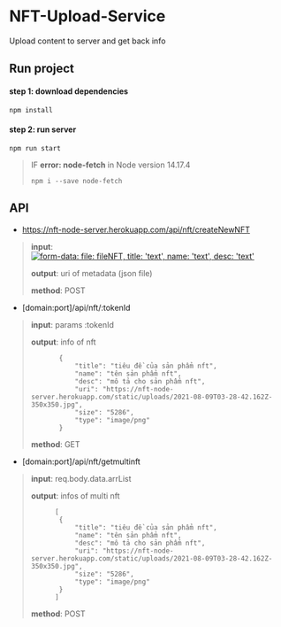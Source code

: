# NFT-Upload-Service

Upload content to server and get back info

## Run project
#### step 1: download dependencies
```
npm install
```
#### step 2: run server
```
npm run start
```

> IF **error: node-fetch** in Node version 14.17.4
> ```
> npm i --save node-fetch
> ```


## API
- https://nft-node-server.herokuapp.com/api/nft/createNewNFT

> **input**:    
[![form-data: 
    file: fileNFT,
    title: 'text',
    name: 'text',
    desc: 'text'
](https://nft-node-server.herokuapp.com/static/uploads/2021-08-12T03-17-34.925Z-createNewNFT.png)]()
> 
> **output**:   uri of metadata (json file)
>          
> **method**:   POST
   

- [domain:port]/api/nft/:tokenId

> **input**:    params :tokenId
> 
> **output**:   info of nft
> 
>            {
>                "title": "tiêu đề của sản phẩm nft",
>                "name": "tên sản phẩm nft",
>                "desc": "mô tả cho sản phẩm nft",
>                "uri": "https://nft-node-server.herokuapp.com/static/uploads/2021-08-09T03-28-42.162Z-350x350.jpg",
>                "size": "5286",
>                "type": "image/png"
>            }
>            
> **method**:   GET

- [domain:port]/api/nft/getmultinft

> **input**:    req.body.data.arrList
> 
> **output**:   infos of multi nft
> 
>           [
>            {
>                "title": "tiêu đề của sản phẩm nft",
>                "name": "tên sản phẩm nft",
>                "desc": "mô tả cho sản phẩm nft",
>                "uri": "https://nft-node-server.herokuapp.com/static/uploads/2021-08-09T03-28-42.162Z-350x350.jpg",
>                "size": "5286",
>                "type": "image/png"
>            }
>           ]
>            
> **method**:   POST
